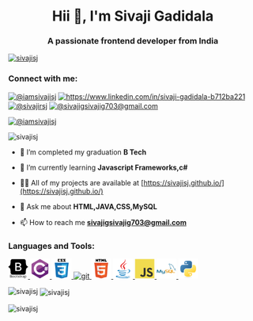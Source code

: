 <h1 align="center">Hii 👋, I'm Sivaji Gadidala</h1>
<h3 align="center">A passionate frontend developer from India</h3>
<!--  ![GitHub repo size](https://img.shields.io/github/repo-size/sivajisj/sivajisj.io)
<p  style="text-align: right"><img  alt="coding" width="500" src="https://miro.medium.com/max/1360/0*7Q3yvSIv_t0ioJ-Z.gif"/></p> -->
<p align="left"> <a href="https://github.com/ryo-ma/github-profile-trophy"><img src="https://github-profile-trophy.vercel.app/?username=sivajisj" alt="sivajisj" /></a> </p>
<h3 align="left">Connect with me:</h3>
<p align="left">
<a href="https://twitter.com/@iamsivajisj" target="blank"><img align="center" src="https://raw.githubusercontent.com/rahuldkjain/github-profile-readme-generator/master/src/images/icons/Social/twitter.svg" alt="@iamsivajisj" height="30" width="40" /></a>
<a href="https://linkedin.com/in/https://www.linkedin.com/in/sivaji-gadidala-b712ba221" target="blank"><img align="center" src="https://raw.githubusercontent.com/rahuldkjain/github-profile-readme-generator/master/src/images/icons/Social/linked-in-alt.svg" alt="https://www.linkedin.com/in/sivaji-gadidala-b712ba221" height="30" width="40" /></a>
<a href="https://instagram.com/@sivajirsj" target="blank"><img align="center" src="https://raw.githubusercontent.com/rahuldkjain/github-profile-readme-generator/master/src/images/icons/Social/instagram.svg" alt="@sivajirsj" height="30" width="40" /></a>
<a href="https://www.hackerearth.com/@sivajigsivajig703@gmail.com" target="blank"><img align="center" src="https://raw.githubusercontent.com/rahuldkjain/github-profile-readme-generator/master/src/images/icons/Social/hackerearth.svg" alt="@sivajigsivajig703@gmail.com" height="30" width="40" /></a>
</p>
<p align="left"> <a href="https://twitter.com/@iamsivajisj" target="blank"><img src="https://img.shields.io/twitter/follow/@iamsivajisj?logo=twitter&style=for-the-badge" alt="@iamsivajisj" /></a> </p>
<p align="left"> <img src="https://komarev.com/ghpvc/?username=sivajisj&label=Profile%20views&color=0e75b6&style=flat" alt="sivajisj" /> </p>



- 🔭 I’m completed my graduation **B Tech**

- 🌱 I’m currently learning **Javascript Frameworks,c#**

- 👨‍💻 All of my projects are available at [https://sivajisj.github.io/](https://sivajisj.github.io/)

- 💬 Ask me about **HTML,JAVA,CSS,MySQL**

- 📫 How to reach me **sivajigsivajig703@gmail.com**



<h3 align="left">Languages and Tools:</h3>
<p align="left"> <a href="https://getbootstrap.com" target="_blank" rel="noreferrer"> <img src="https://raw.githubusercontent.com/devicons/devicon/master/icons/bootstrap/bootstrap-plain-wordmark.svg" alt="bootstrap" width="40" height="40"/> </a> <a href="https://www.w3schools.com/cs/" target="_blank" rel="noreferrer"> <img src="https://raw.githubusercontent.com/devicons/devicon/master/icons/csharp/csharp-original.svg" alt="csharp" width="40" height="40"/> </a> <a href="https://www.w3schools.com/css/" target="_blank" rel="noreferrer"> <img src="https://raw.githubusercontent.com/devicons/devicon/master/icons/css3/css3-original-wordmark.svg" alt="css3" width="40" height="40"/> </a> <a href="https://git-scm.com/" target="_blank" rel="noreferrer"> <img src="https://www.vectorlogo.zone/logos/git-scm/git-scm-icon.svg" alt="git" width="40" height="40"/> </a> <a href="https://www.w3.org/html/" target="_blank" rel="noreferrer"> <img src="https://raw.githubusercontent.com/devicons/devicon/master/icons/html5/html5-original-wordmark.svg" alt="html5" width="40" height="40"/> </a> <a href="https://www.java.com" target="_blank" rel="noreferrer"> <img src="https://raw.githubusercontent.com/devicons/devicon/master/icons/java/java-original.svg" alt="java" width="40" height="40"/> </a> <a href="https://developer.mozilla.org/en-US/docs/Web/JavaScript" target="_blank" rel="noreferrer"> <img src="https://raw.githubusercontent.com/devicons/devicon/master/icons/javascript/javascript-original.svg" alt="javascript" width="40" height="40"/> </a> <a href="https://www.mysql.com/" target="_blank" rel="noreferrer"> <img src="https://raw.githubusercontent.com/devicons/devicon/master/icons/mysql/mysql-original-wordmark.svg" alt="mysql" width="40" height="40"/> </a> <a href="https://www.python.org" target="_blank" rel="noreferrer"> <img src="https://raw.githubusercontent.com/devicons/devicon/master/icons/python/python-original.svg" alt="python" width="40" height="40"/> </a> </p>

<p><img align="left" src="https://github-readme-stats.vercel.app/api/top-langs?username=sivajisj&show_icons=true&locale=en&layout=compact" alt="sivajisj" /></p>

<p>&nbsp;<img align="center" src="https://github-readme-stats.vercel.app/api?username=sivajisj&show_icons=true&locale=en" alt="sivajisj" /></p>

<p><img align="center" src="https://github-readme-streak-stats.herokuapp.com/?user=sivajisj&" alt="sivajisj" /></p>
